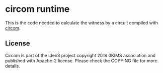 # circom runtime

This is the code needed to calculate the witness by a circuit compiled with [circom](http://github.com/iden3/circom).


## License 

Circom is part of the iden3 project copyright 2018 0KIMS association and published with Apache-2 license. Please check the COPYING file for more details.
